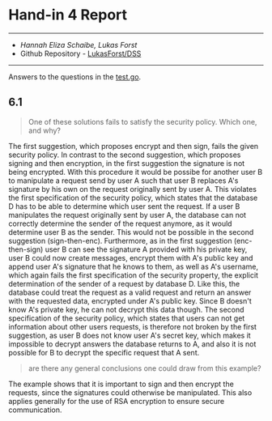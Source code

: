 # Hand-in 4 Report
___
* *Hannah Eliza Schaibe, Lukas Forst*
* Github Repository - [LukasForst/DSS](https://github.com/LukasForst/DSS/tree/master/handins/4)
___

Answers to the questions in the [test.go](test.go).

## 6.1
> One of these solutions fails to satisfy the security policy. Which one, and why? 

The first suggestion, which proposes encrypt and then sign, fails the given security policy.
In contrast to the second suggestion, which proposes signing and then encryption, in the first suggestion the signature is not being encrypted. With this procedure it would be possibe for another user B to manipulate a request send by user A such that user B replaces A's signature by his own on the request originally sent by user A. This violates the first specification of the security policy, which states that the database D has to be able to determine which user sent the request. If a user B manipulates the request originally sent by user A, the database can not correctly determine the sender of the request anymore, as it would determine user B as the sender. This would not be possible in the second suggestion (sign-then-enc). 
Furthermore, as in the first suggestion (enc-then-sign) user B can see the signature A provided with his private key, user B could now create messages, encrypt them with A's public key and append user A's signature that he knows to them, as well as A's username, which again fails the first specification of the security property, the explicit determination of the sender of a request by database D.
Like this, the database could treat the request as a valid request and return an answer with the requested data, encrypted under A's public key. Since B doesn't know A's private key, he can not decrypt this data though.
The second specification of the security policy, which states that users can not get information about other users requests, is therefore not broken by the first suggestion, as user B does not know user A's secret key, which makes it impossible to decrypt answers the database returns to A, and also it is not possible for B to decrypt the specific request that A sent.

> are there any general conclusions one could draw from this example?

The example shows that it is important to sign and then encrypt the requests, since the signatures could otherwise be manipulated.
This also applies generally for the use of RSA encryption to ensure secure communication.
